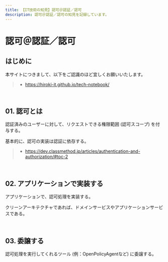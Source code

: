 ```yaml
---
title: 【IT技術の知見】認可＠認証／認可
description: 認可＠認証／認可の知見を記録しています。
---
```


# 認可＠認証／認可

## はじめに

本サイトにつきまして、以下をご認識のほど宜しくお願いいたします。

> - https://hiroki-it.github.io/tech-notebook/

<br>

## 01. 認可とは

認証済みのユーザーに対して、リクエストできる権限範囲 (認可スコープ) を付与する。

基本的に、認可の実装は認証に依存する。

> - https://dev.classmethod.jp/articles/authentication-and-authorization/#toc-2

<br>

## 02. アプリケーションで実装する

アプリケーションで、認可処理を実装する。

クリーンアーキテクチャであれば、ドメインサービスやアプリケーションサービスである。

<br>

## 03. 委譲する

認可処理を実行してくれるツール (例：OpenPolicyAgentなど) に委譲する。

<br>
